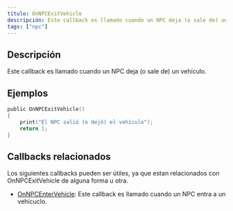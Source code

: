 ```yaml
---
título: OnNPCExitVehicle
descripción: Este callback es llamado cuando un NPC deja (o sale de) un vehículo.
tags: ["npc"]
---
```


## Descripción

Este callback es llamado cuando un NPC deja (o sale de) un vehículo.


## Ejemplos

```c
public OnNPCExitVehicle()
{
    print("El NPC salió (o dejó) el vehículo");
    return 1;
}
```

## Callbacks relacionados

Los siguientes callbacks pueden ser útiles, ya que estan relacionados con OnNPCExitVehicle de alguna forma u otra.

- [OnNPCEnterVehicle](OnNPCEnterVehicle): Este callback es llamado cuando un NPC entra a un vehícuclo.

